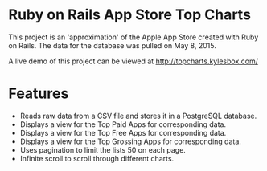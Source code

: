 # Ruby on Rails App Store Top Charts

This project is an 'approximation' of the Apple App Store created with Ruby on Rails. The data for the database was pulled on May 8, 2015.

A live demo of this project can be viewed at http://topcharts.kylesbox.com/

# Features
- Reads raw data from a CSV file and stores it in a PostgreSQL database.
- Displays a view for the Top Paid Apps for corresponding data.
- Displays a view for the Top Free Apps for corresponding data.
- Displays a view for the Top Grossing Apps for corresponding data.
- Uses pagination to limit the lists 50 on each page.
- Infinite scroll to scroll through different charts.